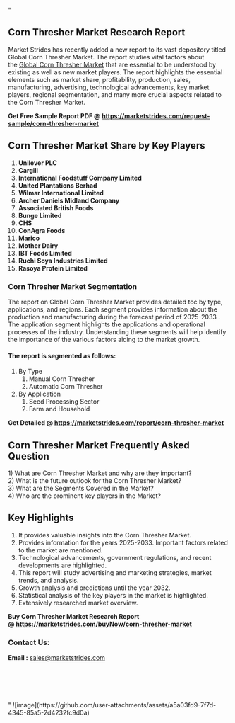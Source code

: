 "<h2>Corn Thresher Market Research Report</h2>
<p>Market Strides has recently added a new report to its vast depository titled Global Corn Thresher Market. The report studies vital factors about the&nbsp;<a href=https://marketstrides.com/report/corn-thresher-market>Global Corn Thresher Market</a>&nbsp;that are essential to be understood by existing as well as new market players. The report highlights the essential elements such as market share, profitability, production, sales, manufacturing, advertising, technological advancements, key market players, regional segmentation, and many more crucial aspects related to the Corn Thresher Market.</p>
<p><strong>Get Free Sample Report PDF @&nbsp;<a href=https://marketstrides.com/request-sample/corn-thresher-market>https://marketstrides.com/request-sample/corn-thresher-market</a></strong></p>
<h2><strong>Corn Thresher Market Share by Key Players</strong></h2>
<p><strong><ol><li>Unilever PLC</li><li>Cargill</li><li>International Foodstuff Company Limited</li><li>United Plantations Berhad</li><li>Wilmar International Limited</li><li>Archer Daniels Midland Company</li><li>Associated British Foods</li><li>Bunge Limited</li><li>CHS</li><li>ConAgra Foods</li><li>Marico</li><li>Mother Dairy</li><li>IBT Foods Limited</li><li>Ruchi Soya Industries Limited</li><li>Rasoya Protein Limited</li></ol></strong></p>
<h3><strong>Corn Thresher Market Segmentation</strong></h3>
<p>The report on Global Corn Thresher Market provides detailed toc by type, applications, and regions. Each segment provides information about the production and manufacturing during the forecast period of 2025-2033
. The application segment highlights the applications and operational processes of the industry. Understanding these segments will help identify the importance of the various factors aiding to the market growth.</p>
<h4>The report is segmented as follows:</h4>
<p><ol><li>By Type<ol><li>Manual Corn Thresher</li><li>Automatic Corn Thresher</li></ol></li><li>By Application<ol><li>Seed Processing Sector</li><li>Farm and Household</li></ol></li></ol></p>
<p><strong>Get Detailed @&nbsp;<a href=https://marketstrides.com/report/corn-thresher-market>https://marketstrides.com/report/corn-thresher-market</a></strong></p>
<h2 class=""clr-white mb-3""><strong>Corn Thresher Market Frequently Asked Question</strong></h2>
<div class=""card-header"">1) What are&nbsp;Corn Thresher Market and why are they important?
<div class=""card"">
<div class=""card-header"">2) What is the future outlook for the Corn Thresher Market?</div>
</div>
</div>
<div class=""card-header"">3) What are the Segments Covered in the Market?</div>
<div class=""card-header"">4) Who are the prominent key players in the Market?</div>
<h2><strong>Key Highlights</strong></h2>
<div class=""card-header"">
<ol>
<li>It provides valuable insights into the Corn Thresher Market.</li>
<li>Provides information for the years 2025-2033. Important factors related to the market are mentioned.</li>
<li>Technological advancements, government regulations, and recent developments are highlighted.</li>
<li>This report will study advertising and marketing strategies, market trends, and analysis.</li>
<li>Growth analysis and predictions until the year 2032.</li>
<li>Statistical analysis of the key players in the market is highlighted.</li>
<li>Extensively researched market overview.</li>
</ol>
<p><strong>Buy Corn Thresher Market Research Report @&nbsp;<a href=https://marketstrides.com/buyNow/corn-thresher-market>https://marketstrides.com/buyNow/corn-thresher-market</a></strong></p>
<h3>Contact Us:</h3>
<p><strong>Email :</strong> <a href=mailto:sales@marketstrides.com>sales@marketstrides.com</a></p>
</div>
<p>&nbsp;</p>
<h3>&nbsp;</h3>"
![image](https://github.com/user-attachments/assets/a5a03fd9-7f7d-4345-85a5-2d4232fc9d0a)
